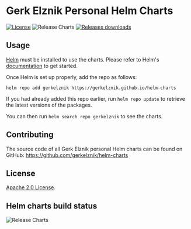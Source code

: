 # Gerk Elznik Personal Helm Charts

[![License](https://img.shields.io/badge/License-Apache%202.0-blue.svg)](https://opensource.org/licenses/Apache-2.0) ![Release Charts](https://github.com/gerkelznik/helm-charts/workflows/Release%20Charts/badge.svg?branch=main) [![Releases downloads](https://img.shields.io/github/downloads/gerkelznik/helm-charts/total.svg)](https://github.com/gerkelznik/helm-charts/releases)

## Usage

[Helm](https://helm.sh) must be installed to use the charts.
Please refer to Helm's [documentation](https://helm.sh/docs/) to get started.

Once Helm is set up properly, add the repo as follows:

```console
helm repo add gerkelznik https://gerkelznik.github.io/helm-charts
```

If you had already added this repo earlier, run `helm repo update` to retrieve the latest versions of the packages.

You can then run `helm search repo gerkelznik` to see the charts.

## Contributing

The source code of all Gerk Elznik personal Helm charts can be found on GitHub: https://github.com/gerkelznik/helm-charts

## License

<!-- Keep full URL links to repo files because this README syncs from main to gh-pages.  -->
[Apache 2.0 License](https://github.com/gerkelznik/helm-charts/blob/main/LICENSE).

## Helm charts build status

![Release Charts](https://github.com/gerkelznik/helm-charts/workflows/Release%20Charts/badge.svg?branch=main)
